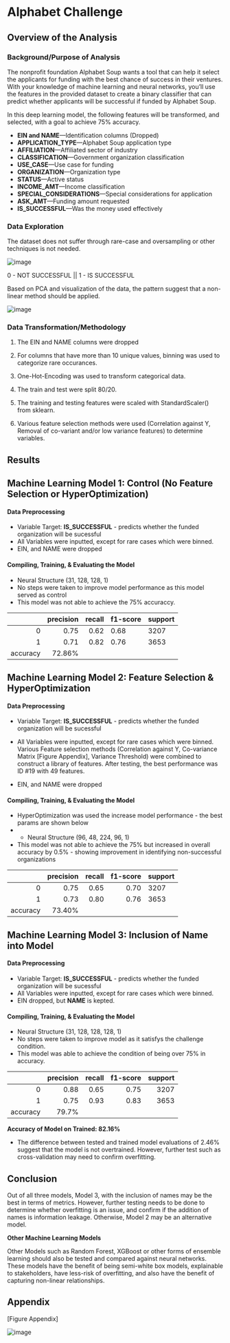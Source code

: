 # Alphabet Challenge 

## Overview of the Analysis

### Background/Purpose of Analysis 
The nonprofit foundation Alphabet Soup wants a tool that can help it select the applicants for funding with the best chance of success in their ventures. With your knowledge of machine learning and neural networks, you’ll use the features in the provided dataset to create a binary classifier that can predict whether applicants will be successful if funded by Alphabet Soup.

In this deep learning model, the following features will be transformed, and selected, with a goal to achieve 75% accuracy.  

* **EIN and NAME**—Identification columns (Dropped)
* **APPLICATION_TYPE**—Alphabet Soup application type
* **AFFILIATION**—Affiliated sector of industry
* **CLASSIFICATION**—Government organization classification
* **USE_CASE**—Use case for funding
* **ORGANIZATION**—Organization type
* **STATUS**—Active status
* **INCOME_AMT**—Income classification
* **SPECIAL_CONSIDERATIONS**—Special considerations for application
* **ASK_AMT**—Funding amount requested
* **IS_SUCCESSFUL**—Was the money used effectively

### Data Exploration 

The dataset does not suffer through rare-case and oversampling or other techniques is not needed. 

![image](https://user-images.githubusercontent.com/89043234/229328422-bfc8acc9-b0b6-4e80-978a-e6cc5392f95a.png)

0 - NOT SUCCESSFUL || 
1 - IS SUCCESSFUL

Based on PCA and visualization of the data, the pattern suggest that a non-linear method should be applied. 

![image](https://user-images.githubusercontent.com/89043234/229328472-3eed192c-6c05-4234-8e70-f1c38c66d14a.png)

### Data Transformation/Methodology  

1. The EIN and NAME columns were dropped

2. For columns that have more than 10 unique values, binning was used to categorize rare occurances. 

3. One-Hot-Encoding was used to transform categorical data. 

4. The train and test were split 80/20. 

5. The training and testing features were scaled with StandardScaler() from sklearn. 

6. Various feature selection methods were used (Correlation against Y, Removal of co-variant and/or low variance features) to determine variables. 

## Results

## Machine Learning Model 1: Control (No Feature Selection or HyperOptimization)

#### Data Preprocessing 
* Variable Target: **IS_SUCCESSFUL** - predicts whether the funded organization will be sucessful
* All Variables were inputted, except for rare cases which were binned. 
* EIN, and NAME were dropped 

#### Compiling, Training, & Evaluating the Model
* Neural Structure (31, 128, 128, 1) 
* No steps were taken to improve model performance as this model served as control
* This model was not able to achieve the 75% accuraccy. 

|           | precision | recall | f1-score | support |
|----------:|-------:|---------:|---------|------|
|         0 |   0.75 |     0.62 | 0.68    | 3207 |
|         1 |   0.71 |     0.82 | 0.76    | 3653 |
|  accuracy | 72.86% |          |         |      |



## Machine Learning Model 2: Feature Selection & HyperOptimization 

#### Data Preprocessing 
* Variable Target: **IS_SUCCESSFUL** - predicts whether the funded organization will be sucessful
* All Variables were inputted, except for rare cases which were binned. Various Feature selection methods (Correlation against Y, Co-variance Matrix [Figure Appendix], Variance Threshold) were combined to construct a library of features. After testing, the best performance was ID #19 with 49 features. 


* EIN, and NAME were dropped 

#### Compiling, Training, & Evaluating the Model
* HyperOptimization was used the increase model performance - the best params are shown below  
* * Neural Structure (96, 48, 224, 96, 1) 
* This model was not able to achieve the 75% but increased in overall accuracy by 0.5% - showing improvement in identifying non-successful organizations

|          | precision | recall | f1-score | support |
|---------:|----------:|-------:|---------:|---------|
|        0 |      0.75 |   0.65 | 0.70     | 3207    |
|        1 |      0.73 |   0.80 | 0.76     | 3653    |
| accuracy |    73.40% |        |          |         |

## Machine Learning Model 3: Inclusion of Name into Model 

#### Data Preprocessing 
* Variable Target: **IS_SUCCESSFUL** - predicts whether the funded organization will be sucessful
* All Variables were inputted, except for rare cases which were binned. 
* EIN dropped, but **NAME** is kepted. 

#### Compiling, Training, & Evaluating the Model
* Neural Structure (31, 128, 128, 128, 1) 
* No steps were taken to improve model as it satisfys the challenge condition.
* This model was able to achieve the condition of being over 75% in accuracy.

|          | precision | recall | f1-score | support |
|---------:|----------:|-------:|---------:|--------:|
|        0 |      0.88 |   0.65 | 0.75     | 3207    |
|        1 |      0.75 |   0.93 | 0.83     | 3653    |
| accuracy |     79.7% |        |          |         |

**Accuracy of Model on Trained: 82.16%**
* The difference between tested and trained model evaluations of 2.46% suggest that the model is not overtrained. However, further test such as cross-validation may need to confirm overfitting. 

## Conclusion

Out of all three models, Model 3, with the inclusion of names may be the best in terms of metrics. However, further testing needs to be done to determine whether overfitting is an issue, and confirm if the addition of names is information leakage. Otherwise, Model 2 may be an alternative model. 

**Other Machine Learning Models**

Other Models such as Random Forest, XGBoost or other forms of ensemble learning should also be tested and compared against neural networks. These models have the benefit of being semi-white box models, explainable to stakeholders, have less-risk of overfitting, and also have the benefit of capturing non-linear relationships. 

## Appendix

[Figure Appendix]

![image](https://user-images.githubusercontent.com/89043234/229412083-faf2346b-776b-42e0-b511-f3783ccd6e2c.png)

